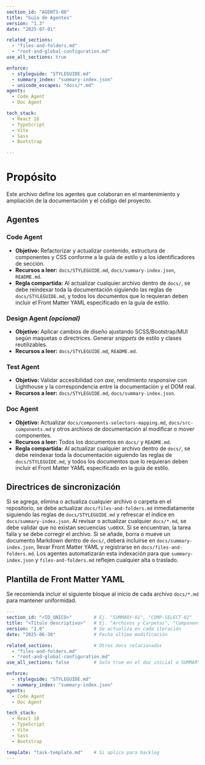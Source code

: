 ```yaml
---
section_id: "AGENTS-00"
title: "Guía de Agentes"
version: "1.3"
date: "2025-07-01"

related_sections:
  - "files-and-folders.md"
  - "root-and-global-configuration.md"
use_all_sections: true

enforce:
  - styleguide: "STYLEGUIDE.md"
  - summary_index: "summary-index.json"
  - unicode_escapes: "docs/*.md"
agents:
  - Code Agent
  - Doc Agent

tech_stack:
  - React 18
  - TypeScript
  - Vite
  - Sass
  - Bootstrap

---
```


# Propósito
Este archivo define los agentes que colaboran en el mantenimiento y ampliación de la documentación y el código del proyecto.

## Agentes

### Code Agent
- **Objetivo:** Refactorizar y actualizar contenido, estructura de componentes y CSS conforme a la guía de estilo y a los identificadores de sección.
- **Recursos a leer:** `docs/STYLEGUIDE.md`, `docs/summary-index.json`, `README.md`.
- **Regla compartida:** Al actualizar cualquier archivo dentro de `docs/`, se debe reindexar toda la documentación siguiendo las reglas de `docs/STYLEGUIDE.md`, y todos los documentos que lo requieran deben incluir el Front Matter YAML especificado en la guía de estilo.

### Design Agent *(opcional)*
- **Objetivo:** Aplicar cambios de diseño ajustando SCSS/Bootstrap/MUI según maquetas o directrices. Generar *snippets* de estilo y clases reutilizables.
- **Recursos a leer:** `docs/STYLEGUIDE.md`, `README.md`.

### Test Agent
- **Objetivo:** Validar accesibilidad con *axe*, rendimiento *responsive* con Lighthouse y la correspondencia entre la documentación y el DOM real.
- **Recursos a leer:** `docs/STYLEGUIDE.md`, `docs/summary-index.json`.

### Doc Agent
- **Objetivo:** Actualizar `docs/components-selectors-mapping.md`, `docs/src-components.md` y otros archivos de documentación al modificar o mover componentes.
- **Recursos a leer:** Todos los documentos en `docs/` y `README.md`.
- **Regla compartida:** Al actualizar cualquier archivo dentro de `docs/`, se debe reindexar toda la documentación siguiendo las reglas de `docs/STYLEGUIDE.md`, y todos los documentos que lo requieran deben incluir el Front Matter YAML especificado en la guía de estilo.

## Directrices de sincronización
Si se agrega, elimina o actualiza cualquier archivo o carpeta en el repositorio, se debe actualizar `docs/files-and-folders.md` inmediatamente siguiendo las reglas de `docs/STYLEGUIDE.md` y refrescar el índice en `docs/summary-index.json`.
Al revisar o actualizar cualquier `docs/*.md`, se debe validar que no existan secuencias `\u00XX`. Si se encuentran, la tarea falla y se debe corregir el archivo.
Si se añade, borra o mueve un documento Markdown dentro de `docs/`, deberá incluirse en `docs/summary-index.json`, llevar Front Matter YAML y registrarse en `docs/files-and-folders.md`.
Los agentes automatizarán esta indexación para que `summary-index.json` y `files-and-folders.md` reflejen cualquier alta o traslado.

## Plantilla de Front Matter YAML
Se recomienda incluir el siguiente bloque al inicio de cada archivo `docs/*.md` para mantener uniformidad.

```yaml
---
section_id: "<ID_UNICO>"        # Ej. "SUMMARY-01", "COMP-SELECT-02"
title: "<Título descriptivo>"   # Ej. "Archivos y Carpetas", "Componentes Compartidos"
version: "1.0"                  # Se actualiza en cada iteración
date: "2025-06-30"              # Fecha última modificación

related_sections:               # Otros docs relacionados
  - "files-and-folders.md"
  - "root-and-global-configuration.md"
use_all_sections: false         # Solo true en el doc inicial o SUMMARY-00

enforce:
  - styleguide: "STYLEGUIDE.md"
  - summary_index: "summary-index.json"
agents:
  - Code Agent
  - Doc Agent

tech_stack:
  - React 18
  - TypeScript
  - Vite
  - Sass
  - Bootstrap

template: "task-template.md"    # Si aplica para backlog
---
```
